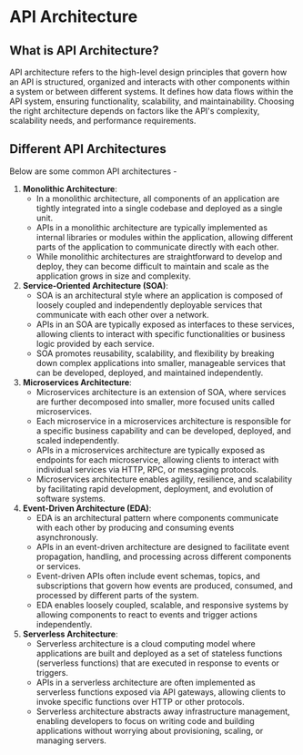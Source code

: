 # API Architecture

## What is API Architecture?

API architecture refers to the high-level design principles that govern how an API is structured, organized and interacts with other components within a system or between different systems. It defines how data flows within the API system, ensuring functionality, scalability, and maintainability. Choosing the right architecture depends on factors like the API's complexity, scalability needs, and performance requirements.



## Different API Architectures

Below are some common API architectures -&#x20;

1. **Monolithic Architecture**:
   * In a monolithic architecture, all components of an application are tightly integrated into a single codebase and deployed as a single unit.
   * APIs in a monolithic architecture are typically implemented as internal libraries or modules within the application, allowing different parts of the application to communicate directly with each other.
   * While monolithic architectures are straightforward to develop and deploy, they can become difficult to maintain and scale as the application grows in size and complexity.
2. **Service-Oriented Architecture (SOA)**:
   * SOA is an architectural style where an application is composed of loosely coupled and independently deployable services that communicate with each other over a network.
   * APIs in an SOA are typically exposed as interfaces to these services, allowing clients to interact with specific functionalities or business logic provided by each service.
   * SOA promotes reusability, scalability, and flexibility by breaking down complex applications into smaller, manageable services that can be developed, deployed, and maintained independently.
3. **Microservices Architecture**:
   * Microservices architecture is an extension of SOA, where services are further decomposed into smaller, more focused units called microservices.
   * Each microservice in a microservices architecture is responsible for a specific business capability and can be developed, deployed, and scaled independently.
   * APIs in a microservices architecture are typically exposed as endpoints for each microservice, allowing clients to interact with individual services via HTTP, RPC, or messaging protocols.
   * Microservices architecture enables agility, resilience, and scalability by facilitating rapid development, deployment, and evolution of software systems.
4. **Event-Driven Architecture (EDA)**:
   * EDA is an architectural pattern where components communicate with each other by producing and consuming events asynchronously.
   * APIs in an event-driven architecture are designed to facilitate event propagation, handling, and processing across different components or services.
   * Event-driven APIs often include event schemas, topics, and subscriptions that govern how events are produced, consumed, and processed by different parts of the system.
   * EDA enables loosely coupled, scalable, and responsive systems by allowing components to react to events and trigger actions independently.
5. **Serverless Architecture**:
   * Serverless architecture is a cloud computing model where applications are built and deployed as a set of stateless functions (serverless functions) that are executed in response to events or triggers.
   * APIs in a serverless architecture are often implemented as serverless functions exposed via API gateways, allowing clients to invoke specific functions over HTTP or other protocols.
   * Serverless architecture abstracts away infrastructure management, enabling developers to focus on writing code and building applications without worrying about provisioning, scaling, or managing servers.

